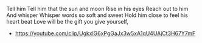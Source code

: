 
Tell him
Tell him that the sun and moon
Rise in his eyes
Reach out to him
And whisper
Whisper words so soft and sweet
Hold him close to feel his heart beat
Love will be the gift you give yourself,

- https://youtube.com/clip/UgkxlG6xPgGaJx3w5xA1qU4UAjCt3H67Y7mF
